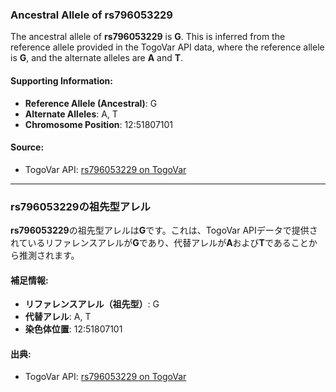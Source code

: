 ### Ancestral Allele of rs796053229

The ancestral allele of **rs796053229** is **G**. This is inferred from the reference allele provided in the TogoVar API data, where the reference allele is **G**, and the alternate alleles are **A** and **T**.

#### Supporting Information:
- **Reference Allele (Ancestral)**: G
- **Alternate Alleles**: A, T
- **Chromosome Position**: 12:51807101

#### Source:
- TogoVar API: [rs796053229 on TogoVar](https://togovar.org)

---

### rs796053229の祖先型アレル
**rs796053229**の祖先型アレルは**G**です。これは、TogoVar APIデータで提供されているリファレンスアレルが**G**であり、代替アレルが**A**および**T**であることから推測されます。

#### 補足情報:
- **リファレンスアレル（祖先型）**: G
- **代替アレル**: A, T
- **染色体位置**: 12:51807101

#### 出典:
- TogoVar API: [rs796053229 on TogoVar](https://togovar.org)